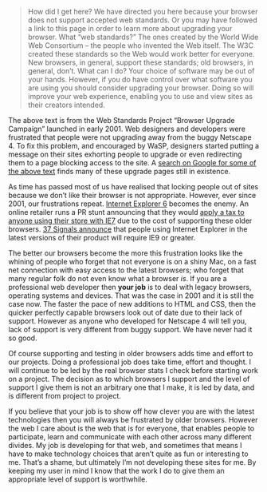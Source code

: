 

> How did I get here?
> We have directed you here because your browser does not support accepted web standards. Or you may have
> followed a link to this page in order to learn more about upgrading your browser.
> What “web standards?”
> The ones created by the World Wide Web Consortium – the people who invented the Web itself. The W3C created
> these standards so the Web would work better for everyone. New browsers, in general, support these standards;
> old browsers, in general, don’t.
> What can I do?
> Your choice of software may be out of your hands. However, if you do have control over what software you are
> using you should consider upgrading your browser. Doing so will improve your web experience, enabling you to
> use and view sites as their creators intended.

The above text is from the Web Standards Project “Browser Upgrade Campaign” launched in early
2001. Web designers and developers were frustrated that people were not upgrading away from the buggy Netscape
4. To fix this problem, and encouraged by WaSP, designers started putting a message on their sites exhorting
people to upgrade or even redirecting them to a page blocking access to the site. A [search on Google for some
of the above
text](https://www.google.co.uk/search?q=%22The+ones+created+by+the+World+Wide+Web+Consortium+%E2%80%94+the+people+who+invented+the+Web+itself.%22&ie=utf-8&oe=utf-8&aq=t&rls=org.mozilla:en-US:official&client=firefox-a)
finds many of these upgrade pages still in existence.

As time has passed most of us have realised that locking people out of sites because we don’t like their
browser is not appropriate. However, ever since 2001, our frustrations repeat. [Internet Explorer
6](http://www.ie6countdown.com/) becomes the enemy. An online retailer runs a PR stunt announcing that they
would [apply a tax to anyone using their store with
IE7](http://www.netmagazine.com/news/retailer-announces-ie7-tax-122022) due to the cost of supporting these
older browsers. [37 Signals
announce](http://37signals.com/svn/posts/3097-developing-for-old-browsers-is-almost-a-thing-of-the-past) that
people using Internet Explorer in the latest versions of their product will require IE9 or greater.

The better our browsers become the more this frustration looks like the whining of people who forget that not
everyone is on a shiny Mac, on a fast net connection with easy access to the latest browsers; who forget that
many regular folk do not even know what a browser *is*. If you are a professional web developer then __your
job__ is to deal with legacy browsers, operating systems and devices. That was the case in 2001 and it is
still the case now. The faster the pace of new additions to HTML and CSS, then the quicker perfectly capable
browsers look out of date due to their lack of support. However as anyone who developed for Netscape 4 will
tell you, lack of support is very different from buggy support. We have never had it so good.

Of course supporting and testing in older browsers adds time and effort to our projects. Doing a professional
job does take time, effort and thought. I will continue to be led by the real browser stats I check before
starting work on a project. The decision as to which browsers I support and the level of support I give them
is not an arbitrary one that I make, it is led by data, and is different from project to project.

If you believe that your job is to show off how clever you are with the latest technologies then you will
always be frustrated by older browsers. However the web I care about is the web that is for everyone, that
enables people to participate, learn and communicate with each other across many different divides. My job is
developing for that web, and sometimes that means I have to make technology choices that aren’t quite as
fun or interesting to me. That’s a shame, but ultimately I’m not developing these sites for me. By
keeping my user in mind I know that the work I do to give them an appropriate level of support is
worthwhile.